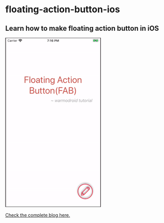 # floating-action-button-ios

## Learn how to make floating action button in iOS

![](fab.gif)

[Check the complete blog here.](https://www.warmodroid.xyz/tutorial/how-to-design-the-floating-action-button-in-ios-swift/)
